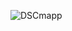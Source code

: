 
![DSCmapp](https://github.com/Moby1971/DSCmapping-v1.0/assets/49905975/fec561f6-f8a5-441d-b768-a72b0b9da08d)
